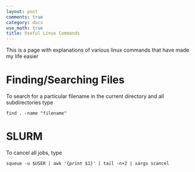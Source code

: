 ```yaml
---
layout: post
comments: true
category: docs
use_math: true
title: Useful Linux Commands
---
```


This is a page with explanations of various linux commands that have made my life easier

# Finding/Searching Files

To search for a particular filename in the current directory and all subdirectories type 

`find . -name "filename"`

# SLURM

To cancel all jobs, type 

`squeue -u $USER | awk '{print $1}' | tail -n+2 | xargs scancel`
